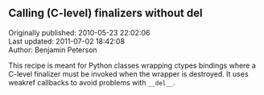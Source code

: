 ## Calling (C-level) finalizers without __del__  
Originally published: 2010-05-23 22:02:06  
Last updated: 2011-07-02 18:42:08  
Author: Benjamin Peterson  
  
This recipe is meant for Python classes wrapping ctypes bindings where a C-level finalizer must be invoked when the wrapper is destroyed. It uses weakref callbacks to avoid problems with ``__del__``.